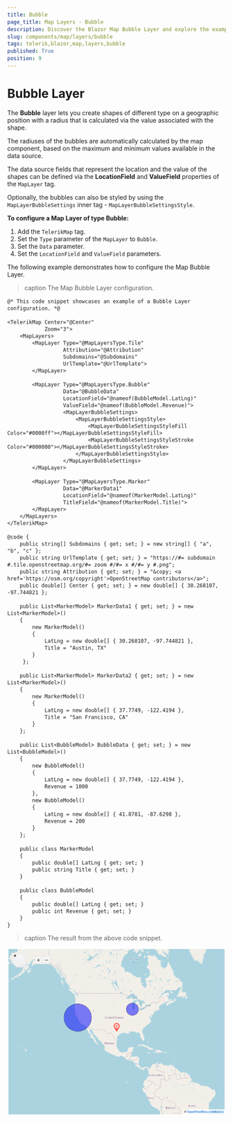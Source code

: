 ```yaml
---
title: Bubble
page_title: Map Layers - Bubble
description: Discover the Blazor Map Bubble Layer and explore the examples.
slug: components/map/layers/bubble
tags: telerik,blazor,map,layers,bubble
published: True
position: 9
---
```


# Bubble Layer

The **Bubble** layer lets you create shapes of different type on a geographic position with a radius that is calculated via the value associated with the shape.

The radiuses of the bubbles are automatically calculated by the map component, based on the maximum and minimum values available in the data source.

The data source fields that represent the location and the value of the shapes can be defined via the **LocationField** and **ValueField** properties of the `MapLayer` tag.

Optionally, the bubbles can also be styled by using the `MapLayerBubbleSettings` inner tag - `MapLayerBubbleSettingsStyle`.

**To configure a Map Layer of type Bubble:**

1. Add the `TelerikMap` tag.
2. Set the `Type` parameter of the `MapLayer` to `Bubble`.
3. Set the `Data` parameter.
4. Set the `LocationField` and `ValueField` parameters.

The following example demonstrates how to configure the Map Bubble Layer.

>caption The Map Bubble Layer configuration.

````CSHTML
@* This code snippet showcases an example of a Bubble Layer configuration. *@

<TelerikMap Center="@Center"
            Zoom="3">
    <MapLayers>
        <MapLayer Type="@MapLayersType.Tile"
                  Attribution="@Attribution"
                  Subdomains="@Subdomains"
                  UrlTemplate="@UrlTemplate">
        </MapLayer>

        <MapLayer Type="@MapLayersType.Bubble"
                  Data="@BubbleData"
                  LocationField="@nameof(BubbleModel.LatLng)"
                  ValueField="@nameof(BubbleModel.Revenue)">
                  <MapLayerBubbleSettings>
                      <MapLayerBubbleSettingsStyle>
                          <MapLayerBubbleSettingsStyleFill Color="#0000ff"></MapLayerBubbleSettingsStyleFill>
                          <MapLayerBubbleSettingsStyleStroke Color="#000000"></MapLayerBubbleSettingsStyleStroke>
                      </MapLayerBubbleSettingsStyle>
                  </MapLayerBubbleSettings>
        </MapLayer>

        <MapLayer Type="@MapLayersType.Marker"
                  Data="@MarkerData1"
                  LocationField="@nameof(MarkerModel.LatLng)"
                  TitleField="@nameof(MarkerModel.Title)">
        </MapLayer>
    </MapLayers>
</TelerikMap>

@code {
    public string[] Subdomains { get; set; } = new string[] { "a", "b", "c" };
    public string UrlTemplate { get; set; } = "https://#= subdomain #.tile.openstreetmap.org/#= zoom #/#= x #/#= y #.png";
    public string Attribution { get; set; } = "&copy; <a href='https://osm.org/copyright'>OpenStreetMap contributors</a>";
    public double[] Center { get; set; } = new double[] { 30.268107, -97.744821 };

    public List<MarkerModel> MarkerData1 { get; set; } = new List<MarkerModel>()
    {
        new MarkerModel()
        {
            LatLng = new double[] { 30.268107, -97.744821 },
            Title = "Austin, TX"
        }
     };

    public List<MarkerModel> MarkerData2 { get; set; } = new List<MarkerModel>()
    {
        new MarkerModel()
        {
            LatLng = new double[] { 37.7749, -122.4194 },
            Title = "San Francisco, CA"
        }
    };

    public List<BubbleModel> BubbleData { get; set; } = new List<BubbleModel>()
    {
        new BubbleModel()
        {
            LatLng = new double[] { 37.7749, -122.4194 },
            Revenue = 1000
        },
        new BubbleModel()
        {
            LatLng = new double[] { 41.8781, -87.6298 },
            Revenue = 200
        }
    };

    public class MarkerModel
    {
        public double[] LatLng { get; set; }
        public string Title { get; set; }
    }

    public class BubbleModel
    {
        public double[] LatLng { get; set; }
        public int Revenue { get; set; }
    }
}
````

>caption The result from the above code snippet.

![](../images/bubble-layer.png)